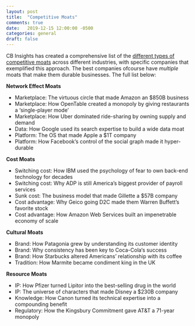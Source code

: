 ```yaml
---
layout: post
title:  "Competitive Moats"
comments: true
date:   2019-12-15 12:00:00 -0500
categories: general
draft: false
---
```


CB Insights has created a comprehensive list of the [different types of competitive moats](https://www.cbinsights.com/research/report/business-moats-competitive-advantage/) across different industries, with specific companies that exemplified this approach. The best companies ofcourse have _multiple_ moats that make them durable businesses. The full list below:

**Network Effect Moats**
* Marketplace: The virtuous circle that made Amazon an $850B business
* Marketplace: How OpenTable created a monopoly by giving restaurants a ‘single-player mode’
* Marketplace: How Uber dominated ride-sharing by owning supply and demand
* Data: How Google used its search expertise to build a wide data moat
* Platform: The OS that made Apple a $1T company
* Platform: How Facebook’s control of the social graph made it hyper-durable

**Cost Moats**
* Switching cost: How IBM used the psychology of fear to own back-end technology for decades
* Switching cost: Why ADP is still America’s biggest provider of payroll services
* Sunk cost: The business model that made Gillette a $57B company
* Cost advantage: Why Geico going D2C made them Warren Buffett’s favorite stock
* Cost advantage: How Amazon Web Services built an impenetrable economy of scale

**Cultural Moats**
* Brand: How Patagonia grew by understanding its customer identity
* Brand: Why consistency has been key to Coca-Cola‘s success
* Brand: How Starbucks altered Americans’ relationship with its coffee
* Tradition: How Marmite became condiment king in the UK

**Resource Moats**
* IP: How Pfizer turned Lipitor into the best-selling drug in the world
* IP: The universe of characters that made Disney a $230B company
* Knowledge: How Canon turned its technical expertise into a compounding benefit
* Regulatory: How the Kingsbury Commitment gave AT&T a 71-year monopoly